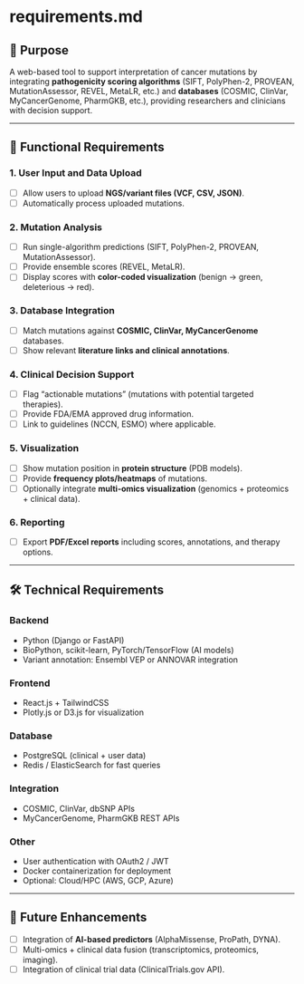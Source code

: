 # requirements.md

## 🎯 Purpose
A web-based tool to support interpretation of cancer mutations by integrating **pathogenicity scoring algorithms** (SIFT, PolyPhen-2, PROVEAN, MutationAssessor, REVEL, MetaLR, etc.) and **databases** (COSMIC, ClinVar, MyCancerGenome, PharmGKB, etc.), providing researchers and clinicians with decision support.

---

## 🔑 Functional Requirements

### 1. User Input and Data Upload
- [ ] Allow users to upload **NGS/variant files (VCF, CSV, JSON)**.
- [ ] Automatically process uploaded mutations.

### 2. Mutation Analysis
- [ ] Run single-algorithm predictions (SIFT, PolyPhen-2, PROVEAN, MutationAssessor).
- [ ] Provide ensemble scores (REVEL, MetaLR).
- [ ] Display scores with **color-coded visualization** (benign → green, deleterious → red).

### 3. Database Integration
- [ ] Match mutations against **COSMIC, ClinVar, MyCancerGenome** databases.
- [ ] Show relevant **literature links and clinical annotations**.

### 4. Clinical Decision Support
- [ ] Flag “actionable mutations” (mutations with potential targeted therapies).
- [ ] Provide FDA/EMA approved drug information.
- [ ] Link to guidelines (NCCN, ESMO) where applicable.

### 5. Visualization
- [ ] Show mutation position in **protein structure** (PDB models).
- [ ] Provide **frequency plots/heatmaps** of mutations.
- [ ] Optionally integrate **multi-omics visualization** (genomics + proteomics + clinical data).

### 6. Reporting
- [ ] Export **PDF/Excel reports** including scores, annotations, and therapy options.

---

## 🛠 Technical Requirements

### Backend
- Python (Django or FastAPI)
- BioPython, scikit-learn, PyTorch/TensorFlow (AI models)
- Variant annotation: Ensembl VEP or ANNOVAR integration

### Frontend
- React.js + TailwindCSS
- Plotly.js or D3.js for visualization

### Database
- PostgreSQL (clinical + user data)
- Redis / ElasticSearch for fast queries

### Integration
- COSMIC, ClinVar, dbSNP APIs
- MyCancerGenome, PharmGKB REST APIs

### Other
- User authentication with OAuth2 / JWT
- Docker containerization for deployment
- Optional: Cloud/HPC (AWS, GCP, Azure)

---

## 🚀 Future Enhancements
- [ ] Integration of **AI-based predictors** (AlphaMissense, ProPath, DYNA).
- [ ] Multi-omics + clinical data fusion (transcriptomics, proteomics, imaging).
- [ ] Integration of clinical trial data (ClinicalTrials.gov API).
